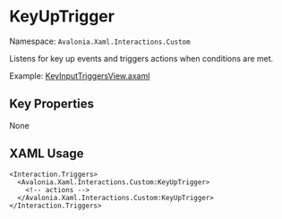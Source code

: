 # KeyUpTrigger

Namespace: `Avalonia.Xaml.Interactions.Custom`

Listens for key up events and triggers actions when conditions are met.

Example: [KeyInputTriggersView.axaml](samples/BehaviorsTestApplication/Views/Pages/KeyInputTriggersView.axaml)

## Key Properties
None

## XAML Usage
```xaml
<Interaction.Triggers>
  <Avalonia.Xaml.Interactions.Custom:KeyUpTrigger>
    <!-- actions -->
  </Avalonia.Xaml.Interactions.Custom:KeyUpTrigger>
</Interaction.Triggers>
```
